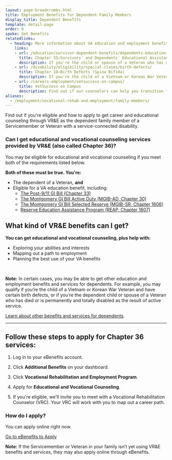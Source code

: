 ```yaml
---
layout: page-breadcrumbs.html
title: Employment Benefits for Dependent Family Members
display_title: Dependent Benefits
template: detail-page
order: 6
spoke: Get Benefits
relatedlinks:
  - heading: More information about VA education and employment benefits and services for dependents
    links:
    - url: /education/survivor-dependent-benefits/dependents-education-assistance/
      title: Chapter 35—Survivors' and Dependents' Educational Assistance (DEA)
      description: If you're the child or spouse of a Veteran who has died, is permanently and totally disabled, or is missing in action or was captured or interned in the line of duty, find out if you're eligible for DEA (also called Chapter 35) services.  
    - url: /disability/eligibility/special-claims/birth-defects/
      title: Chapter 18—Birth Defects (Spina Bifida)
      description: If you're the child of a Vietnam or Korean War Veteran and you have spina bifida or certain other birth defects, find out if you're eligible for benefits like disability compensation (payments), health care, and job training (also called Chapter 18).
    - url: /careers-employment/vetsuccess-on-campus/
      title: VetSuccess on Campus
      description: Find out if our counselors can help you transition from military to college life.       
aliases:
  - /employment/vocational-rehab-and-employment/family-members/
---
```


<div class="va-introtext">

Find out if you're eligible and how to apply to get career and educational counseling through VR&E as the dependent family member of a Servicemember or Veteran with a service-connected disability.

</div>

<div class="feature">

### Can I get educational and vocational counseling services provided by VR&amp;E (also called Chapter 36)?

You may be eligible for educational and vocational counseling if you meet both of the requirements listed below.

**Both of these must be true. You're:**

- The dependent of a Veteran, **and**
- Eligible for a VA education benefit, including:
  - [The Post-9/11 GI Bill (Chapter 33)](/education/about-gi-bill-benefits/post-9-11/)
  - [The Montgomery GI Bill Active Duty (MGIB-AD, Chapter 30)](/education/about-gi-bill-benefits/montgomery-active-duty/)
  - [The Montgomery GI Bill Selected Reserve (MGIB-SR, Chapter 1606)](/education/about-gi-bill-benefits/montgomery-selected-reserve/)
  - [Reserve Education Assistance Program (REAP, Chapter 1607)](/education/other-va-education-benefits/reap/)

</div>

## What kind of VR&amp;E benefits can I get?

**You can get educational and vocational counseling, plus help with:**

- Exploring your abilities and interests
- Mapping out a path to employment
- Planning the best use of your VA benefits

<br>

**Note:** In certain cases, you may be able to get other education and employment benefits and services for dependents. For example, you may qualify if you’re the child of a Vietnam or Korean War Veteran and have certain birth defects, or if you’re the dependent child or spouse of a Veteran who has died or is permanently and totally disabled as the result of active service.

[Learn about other benefits and services for dependents](#dependents-services).

<hr>


## Follow these steps to apply for Chapter 36 services:

<ol class="process">
<li class="process-step list-one">

Log in to your eBenefits account.

</li>

<li class="process-step list-two">

Click **Additional Benefits** on your dashboard.

</li>

<li class="process-step list-three">

Click **Vocational Rehabilitation and Employment Program**.

</li>

<li class="process-step list-four">

Apply for **Educational and Vocational Counseling**.

</li>

<li class="process-step list-five">

If you're eligible, we'll invite you to meet with a Vocational Rehabilitation Counselor (VRC). Your VRC will work with you to map out a career path.

</li>
</ol>

### How do I apply?

You can apply online right now.

<a class="usa-button-primary va-button-primary" href="https://www.ebenefits.va.gov/ebenefits/about/feature?feature=vocational-rehabilitation-and-employment">Go to eBenefits to Apply</a>

**Note:** If the Servicemember or Veteran in your family isn’t yet using VR&E benefits and services, they may also apply online through eBenefits.

<span id="dependents-services">
